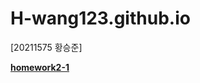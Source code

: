 # H-wang123.github.io
[20211575 황승준]

[**homework2-1**](https://H-wang123.github.io/homework2-1.html)
